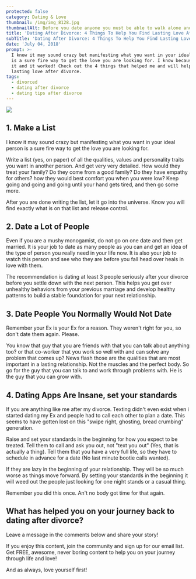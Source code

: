 ```yaml
---
protected: false
category: Dating & Love
thumbnail: /img/img_8128.jpg
thumbnailAlt: Before you date anyone you must be able to walk alone and love yourself first.
title: 'Dating After Divorce: 4 Things To Help You Find Lasting Love After Divorce'
subTitle: 'Dating After Divorce: 4 Things To Help You Find Lasting Love After Divorce'
date: 'July 04, 2018'
prompt: >-
  I know it may sound crazy but manifesting what you want in your ideal person
  is a sure fire way to get the love you are looking for. I know because I did
  it and it worked! Check out the 4 things that helped me and will help you find
  lasting love after divorce.
tags:
  - divorced
  - dating after divorce
  - dating tips after divorce
---
```

![](/img/img_8128.jpg)

## 1. Make a List

I know it may sound crazy but manifesting what you want in your ideal person is a sure fire way to get the love you are looking for. 

Write a list (yes, on paper) of all the qualities, values and personality traits you want in another person. And get very very detailed. How would they treat your family? Do they come from a good family? Do they have empathy for others? how they would best comfort you when you were low? Keep going and going and going until your hand gets tired, and then go some more. 

After you are done writing the list, let it go into the universe. Know you will find exactly what is on that list and release control.

## 2. Date a Lot of People

Even if you are a mushy monogamist, do not go on one date and then get married. It is your job to date as many people as you can and get an idea of the type of person you really need in your life now. It is also your job to watch this person and see who they are before you fall head over heals in love with them.

The recommendation is dating at least 3 people seriously after your divorce before you settle down with the next person. This helps you get over unhealthy behaviors from your previous marriage and develop healthy patterns to build a stable foundation for your next relationship.

## 3. Date People You Normally Would Not Date

Remember your Ex is your Ex for a reason. They weren't right for you, so don't date them again. Please. 

You know that guy that you are friends with that you can talk about anything too? or that co-worker that you work so well with and can solve any problem that comes up? News flash those are the qualities that are most important in a lasting relationship. Not the muscles and the perfect body. So go for the guy that you can talk to and work through problems with. He is the guy that you can grow with.

## 4. Dating Apps Are Insane, set your standards

If you are anything like me after my divorce. Texting didn't even exist when i started dating my Ex and people had to call each other to plan a date. This seems to have gotten lost on this "swipe right, ghosting, bread crumbing" generation. 

Raise and set your standards in the beginning for how you expect to be treated. Tell them to call and ask you out, not "text you out" (Yes, that is actually a thing). Tell them that you have a very full life, so they have to schedule in advance for a date (No last minute bootie calls wanted). 

If they are lazy in the beginning of your relationship. They will be so much worse as things move forward. By setting your standards in the beginning it will weed out the people just looking for one night stands or a casual thing. 

Remember you did this once. An't no body got time for that again.

## What has helped you on your journey back to dating after divorce?

Leave a message in the comments below and share your story! 

If you enjoy this content, join the community and sign up for our email list. Get FREE, awesome, never boring content to help you on your journey through life and love! 

And as always, love yourself first!
